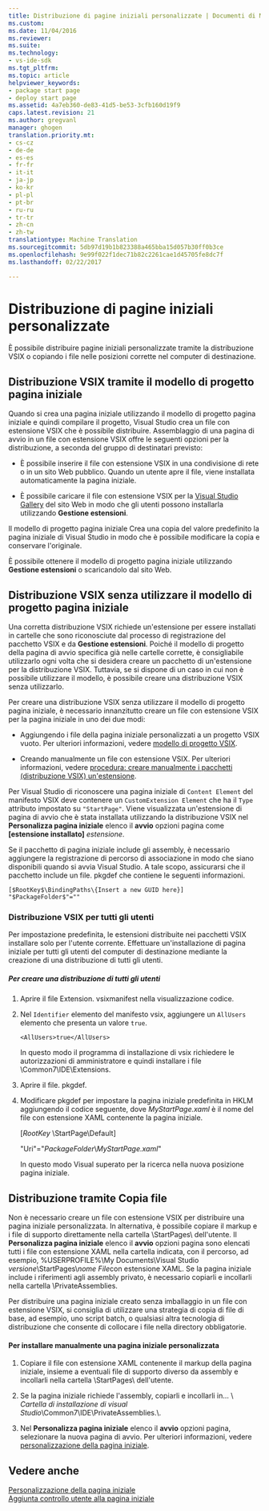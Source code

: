 ```yaml
---
title: Distribuzione di pagine iniziali personalizzate | Documenti di Microsoft
ms.custom: 
ms.date: 11/04/2016
ms.reviewer: 
ms.suite: 
ms.technology:
- vs-ide-sdk
ms.tgt_pltfrm: 
ms.topic: article
helpviewer_keywords:
- package start page
- deploy start page
ms.assetid: 4a7eb360-de83-41d5-be53-3cfb160d19f9
caps.latest.revision: 21
ms.author: gregvanl
manager: ghogen
translation.priority.mt:
- cs-cz
- de-de
- es-es
- fr-fr
- it-it
- ja-jp
- ko-kr
- pl-pl
- pt-br
- ru-ru
- tr-tr
- zh-cn
- zh-tw
translationtype: Machine Translation
ms.sourcegitcommit: 5db97d19b1b823388a465bba15d057b30ff0b3ce
ms.openlocfilehash: 9e99f022f1dec71b82c2261cae1d45705fe8dc7f
ms.lasthandoff: 02/22/2017

---
```

# <a name="deploying-custom-start-pages"></a>Distribuzione di pagine iniziali personalizzate
È possibile distribuire pagine iniziali personalizzate tramite la distribuzione VSIX o copiando i file nelle posizioni corrette nel computer di destinazione.  
  
## <a name="vsix-deployment-by-using-the-start-page-project-template"></a>Distribuzione VSIX tramite il modello di progetto pagina iniziale  
 Quando si crea una pagina iniziale utilizzando il modello di progetto pagina iniziale e quindi compilare il progetto, Visual Studio crea un file con estensione VSIX che è possibile distribuire. Assemblaggio di una pagina di avvio in un file con estensione VSIX offre le seguenti opzioni per la distribuzione, a seconda del gruppo di destinatari previsto:  
  
-   È possibile inserire il file con estensione VSIX in una condivisione di rete o in un sito Web pubblico. Quando un utente apre il file, viene installata automaticamente la pagina iniziale.  
  
-   È possibile caricare il file con estensione VSIX per la [Visual Studio Gallery](http://go.microsoft.com/fwlink/?LinkID=123847) del sito Web in modo che gli utenti possono installarla utilizzando **Gestione estensioni**.  
  
 Il modello di progetto pagina iniziale Crea una copia del valore predefinito la pagina iniziale di Visual Studio in modo che è possibile modificare la copia e conservare l'originale.  
  
 È possibile ottenere il modello di progetto pagina iniziale utilizzando **Gestione estensioni** o scaricandolo dal sito Web.  
  
## <a name="vsix-deployment-without-using-the-start-page-project-template"></a>Distribuzione VSIX senza utilizzare il modello di progetto pagina iniziale  
 Una corretta distribuzione VSIX richiede un'estensione per essere installati in cartelle che sono riconosciute dal processo di registrazione del pacchetto VSIX e da **Gestione estensioni**. Poiché il modello di progetto della pagina di avvio specifica già nelle cartelle corrette, è consigliabile utilizzarlo ogni volta che si desidera creare un pacchetto di un'estensione per la distribuzione VSIX. Tuttavia, se si dispone di un caso in cui non è possibile utilizzare il modello, è possibile creare una distribuzione VSIX senza utilizzarlo.  
  
 Per creare una distribuzione VSIX senza utilizzare il modello di progetto pagina iniziale, è necessario innanzitutto creare un file con estensione VSIX per la pagina iniziale in uno dei due modi:  
  
-   Aggiungendo i file della pagina iniziale personalizzati a un progetto VSIX vuoto. Per ulteriori informazioni, vedere [modello di progetto VSIX](../extensibility/vsix-project-template.md).  
  
-   Creando manualmente un file con estensione VSIX. Per ulteriori informazioni, vedere [procedura: creare manualmente i pacchetti (distribuzione VSIX) un'estensione](../misc/how-to-manually-package-an-extension-vsix-deployment.md).  
  
 Per Visual Studio di riconoscere una pagina iniziale di `Content Element` del manifesto VSIX deve contenere un `CustomExtension Element` che ha il `Type` attributo impostato su `"StartPage"`. Viene visualizzata un'estensione di pagina di avvio che è stata installata utilizzando la distribuzione VSIX nel **Personalizza pagina iniziale** elenco il **avvio** opzioni pagina come **[estensione installato]** *estensione*.  
  
 Se il pacchetto di pagina iniziale include gli assembly, è necessario aggiungere la registrazione di percorso di associazione in modo che siano disponibili quando si avvia Visual Studio. A tale scopo, assicurarsi che il pacchetto include un file. pkgdef che contiene le seguenti informazioni.  
  
```  
[$RootKey$\BindingPaths\{Insert a new GUID here}]  
"$PackageFolder$"=""  
```  
  
### <a name="vsix-deployment-for-all-users"></a>Distribuzione VSIX per tutti gli utenti  
 Per impostazione predefinita, le estensioni distribuite nei pacchetti VSIX installare solo per l'utente corrente. Effettuare un'installazione di pagina iniziale per tutti gli utenti del computer di destinazione mediante la creazione di una distribuzione di tutti gli utenti.  
  
##### <a name="to-create-an-all-users-deployment"></a>Per creare una distribuzione di tutti gli utenti  
  
1.  Aprire il file Extension. vsixmanifest nella visualizzazione codice.  
  
2.  Nel `Identifier` elemento del manifesto vsix, aggiungere un `AllUsers` elemento che presenta un valore `true`.  
  
    ```  
    <AllUsers>true</AllUsers>  
    ```  
  
     In questo modo il programma di installazione di vsix richiedere le autorizzazioni di amministratore e quindi installare i file \Common7\IDE\Extensions.  
  
3.  Aprire il file. pkgdef.  
  
4.  Modificare pkgdef per impostare la pagina iniziale predefinita in HKLM aggiungendo il codice seguente, dove *MyStartPage.xaml* è il nome del file con estensione XAML contenente la pagina iniziale.  
  
     [$RootKey$ \StartPage\Default]  
  
     "Uri"="$PackageFolder$\\*MyStartPage.xaml*"  
  
     In questo modo Visual superato per la ricerca nella nuova posizione pagina iniziale.  
  
## <a name="file-copy-deployment"></a>Distribuzione tramite Copia file  
 Non è necessario creare un file con estensione VSIX per distribuire una pagina iniziale personalizzata. In alternativa, è possibile copiare il markup e i file di supporto direttamente nella cartella \StartPages\ dell'utente. Il **Personalizza pagina iniziale** elenco il **avvio** opzioni pagina sono elencati tutti i file con estensione XAML nella cartella indicata, con il percorso, ad esempio, %USERPROFILE%\My Documents\Visual Studio *versione*\StartPages\\*nome File*con estensione XAML. Se la pagina iniziale include i riferimenti agli assembly privato, è necessario copiarli e incollarli nella cartella \PrivateAssemblies\.  
  
 Per distribuire una pagina iniziale creato senza imballaggio in un file con estensione VSIX, si consiglia di utilizzare una strategia di copia di file di base, ad esempio, uno script batch, o qualsiasi altra tecnologia di distribuzione che consente di collocare i file nella directory obbligatorie.  
  
#### <a name="to-manually-install-a-custom-start-page"></a>Per installare manualmente una pagina iniziale personalizzata  
  
1.  Copiare il file con estensione XAML contenente il markup della pagina iniziale, insieme a eventuali file di supporto diverso da assembly e incollarli nella cartella \StartPages\ dell'utente.  
  
2.  Se la pagina iniziale richiede l'assembly, copiarli e incollarli in... \\ *Cartella di installazione di visual Studio*\Common7\IDE\PrivateAssemblies.\\.  
  
3.  Nel **Personalizza pagina iniziale** elenco il **avvio** opzioni pagina, selezionare la nuova pagina di avvio. Per ulteriori informazioni, vedere [personalizzazione della pagina iniziale](../ide/customizing-the-start-page-for-visual-studio.md).  
  
## <a name="see-also"></a>Vedere anche  
 [Personalizzazione della pagina iniziale](../ide/customizing-the-start-page-for-visual-studio.md)   
 [Aggiunta controllo utente alla pagina iniziale](../extensibility/adding-user-control-to-the-start-page.md)
